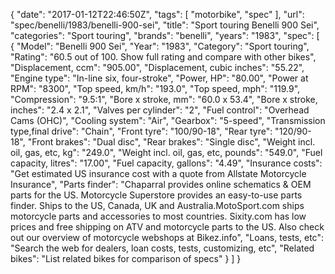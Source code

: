 {
    "date": "2017-01-12T22:46:50Z",
    "tags": [
        "motorbike",
        "spec"
    ],
    "url": "spec\/benelli\/1983\/benelli-900-sei",
    "title": "Sport touring Benelli 900 Sei",
    "categories": "Sport touring",
    "brands": "benelli",
    "years": "1983",
    "spec": [
        {
            "Model": "Benelli 900 Sei",
            "Year": "1983",
            "Category": "Sport touring",
            "Rating": "60.5 out of 100. Show full rating and compare with other bikes",
            "Displacement, ccm": "905.00",
            "Displacement, cubic inches": "55.22",
            "Engine type": "In-line six, four-stroke",
            "Power, HP": "80.00",
            "Power at RPM": "8300",
            "Top speed, km\/h": "193.0",
            "Top speed, mph": "119.9",
            "Compression": "9.5:1",
            "Bore x stroke, mm": "60.0 x 53.4",
            "Bore x stroke, inches": "2.4 x 2.1",
            "Valves per cylinder": "2",
            "Fuel control": "Overhead Cams (OHC)",
            "Cooling system": "Air",
            "Gearbox": "5-speed",
            "Transmission type,final drive": "Chain",
            "Front tyre": "100\/90-18",
            "Rear tyre": "120\/90-18",
            "Front brakes": "Dual disc",
            "Rear brakes": "Single disc",
            "Weight incl. oil, gas, etc, kg": "249.0",
            "Weight incl. oil, gas, etc, pounds": "549.0",
            "Fuel capacity, litres": "17.00",
            "Fuel capacity, gallons": "4.49",
            "Insurance costs": "Get estimated US insurance cost with a quote from Allstate Motorcycle Insurance",
            "Parts finder": "Chaparral provides online schematics & OEM parts for the US.   Motorcycle Superstore provides an easy-to-use parts finder. Ships to the US, Canada, UK and Australia.MotoSport.com ships motorcycle parts and accessories to most countries.    Sixity.com has low prices and free shipping on ATV and motorcycle parts to the US. Also check out our overview of motorcycle webshops at Bikez.info",
            "Loans, tests, etc": "Search the web for dealers, loan costs, tests, customizing, etc",
            "Related bikes": "List related bikes for comparison of specs"
        }
    ]
}